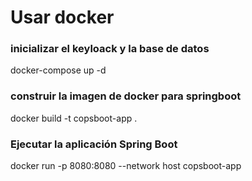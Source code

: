 # Usar docker
### inicializar el keyloack y la base de datos
docker-compose up -d
### construir la imagen de docker para springboot
docker build -t copsboot-app . 
### Ejecutar la aplicación Spring Boot
docker run -p 8080:8080 --network host copsboot-app
